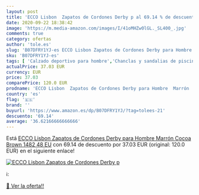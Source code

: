 ```yaml
---
layout: post
title: 'ECCO Lisbon  Zapatos de Cordones Derby p al 69.14 % de descuento'
date: 2020-09-22 18:38:42
image: 'https://m.media-amazon.com/images/I/41oMHZw0lGL._SL400_.jpg'
comments: true
category: ofertas
author: 'tole.es'
slug: 'B07DFRY1YJ-es ECCO Lisbon Zapatos de Cordones Derby para Hombre Marrón...'
sku: 'B07DFRY1YJ-es'
tags: [ 'Calzado deportivo para hombre','Chanclas y sandalias de piscina para hombre','Sandalias de vestir para hombre','Zapatillas y calzado deportivo para hombre','Zapatos','Zapatos para hombre','Zapatos y complementos','zapatos', ]
actualPrice: 37.03 EUR
currency: EUR
price: 37.03
comparePrice: 120.0 EUR
prodname: 'ECCO Lisbon  Zapatos de Cordones Derby para Hombre  Marrón  Cocoa Brown 1482   48 EU'
country: 'es'
flag: '🇪🇸'
brand: ''
buyurl: 'https://www.amazon.es/dp/B07DFRY1YJ/?tag=tolees-21'
descuento: '69.14'
average: '36.62166666666666'
---
```


Está [ECCO Lisbon  Zapatos de Cordones Derby para Hombre  Marrón  Cocoa Brown 1482   48 EU](https://www.amazon.es/dp/B07DFRY1YJ/?tag=tolees-21) con 69.14 de descuento por 37.03 EUR (original: 120.0 EUR) en el siguiente enlace!

[![ECCO Lisbon  Zapatos de Cordones Derby p](https://m.media-amazon.com/images/I/41oMHZw0lGL._SL400_.jpg)](https://www.amazon.es/dp/B07DFRY1YJ/?tag=tolees-21)

ℹ️:


[🛒 Ver la oferta!!](https://www.amazon.es/dp/B07DFRY1YJ/?tag=tolees-21)

